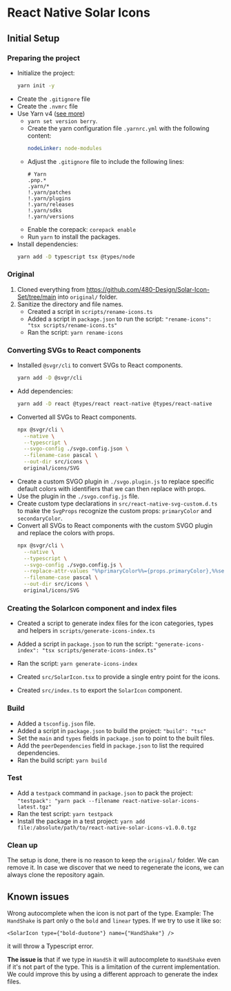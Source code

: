 # React Native Solar Icons

## Initial Setup

### Preparing the project
- Initialize the project:
   ```bash
   yarn init -y
   ```
- Create the `.gitignore` file
- Create the `.nvmrc` file
- Use Yarn v4 ([see more](https://gist.github.com/wojtekmaj/c38351dd715c1b108ab1ab089fcaf6fc))
  - `yarn set version berry`.
  - Create the yarn configuration file `.yarnrc.yml` with the following content:
    ```yaml
    nodeLinker: node-modules
    ```
  - Adjust the `.gitignore` file to include the following lines:
    ```
    # Yarn
    .pnp.*
    .yarn/*
    !.yarn/patches
    !.yarn/plugins
    !.yarn/releases
    !.yarn/sdks
    !.yarn/versions
    ```
  - Enable the corepack: `corepack enable`
  - Run `yarn` to install the packages.
- Install dependencies:
   ```bash
   yarn add -D typescript tsx @types/node
   ```

### Original
1. Cloned everything from https://github.com/480-Design/Solar-Icon-Set/tree/main into `original/` folder.
2. Sanitize the directory and file names.
   - Created a script in `scripts/rename-icons.ts`
   - Added a script in `package.json` to run the script: `"rename-icons": "tsx scripts/rename-icons.ts"`
   - Ran the script: `yarn rename-icons`

### Converting SVGs to React components

- Installed `@svgr/cli` to convert SVGs to React components.
  ```bash
  yarn add -D @svgr/cli
  ```
- Add dependencies:
  ```bash
  yarn add -D react @types/react react-native @types/react-native
  ```
- Converted all SVGs to React components.
  ```bash
  npx @svgr/cli \
    --native \
    --typescript \
    --svgo-config ./svgo.config.json \
    --filename-case pascal \
    --out-dir src/icons \
    original/icons/SVG
  ```
- Create a custom SVGO plugin in `./svgo.plugin.js` to replace specific default colors with identifiers that we can then replace with props.
- Use the plugin in the `./svgo.config.js` file.
- Create custom type declarations in `src/react-native-svg-custom.d.ts` to make the `SvgProps` recognize the custom props: `primaryColor` and `secondaryColor`.
- Convert all SVGs to React components with the custom SVGO plugin and replace the colors with props.
  ```bash
  npx @svgr/cli \
    --native \
    --typescript \
    --svgo-config ./svgo.config.js \
    --replace-attr-values "%%primaryColor%%={props.primaryColor},%%secondaryColor%%={props.secondaryColor}" \
    --filename-case pascal \
    --out-dir src/icons \
    original/icons/SVG
  ```

### Creating the SolarIcon component and index files
- Created a script to generate index files for the icon categories, types and helpers in `scripts/generate-icons-index.ts`
- Added a script in `package.json` to run the script: `"generate-icons-index": "tsx scripts/generate-icons-index.ts"`
- Ran the script: `yarn generate-icons-index`

- Created `src/SolarIcon.tsx` to provide a single entry point for the icons.

- Created `src/index.ts` to export the `SolarIcon` component.

### Build
- Added a `tsconfig.json` file.
- Added a script in `package.json` to build the project: `"build": "tsc"`
- Set the `main` and `types` fields in `package.json` to point to the built files.
- Add the `peerDependencies` field in `package.json` to list the required dependencies.
- Ran the build script: `yarn build`

### Test
- Add a `testpack` command in `package.json` to pack the project: `"testpack": "yarn pack --filename react-native-solar-icons-latest.tgz"`
- Ran the test script: `yarn testpack`
- Install the package in a test project: `yarn add file:/absolute/path/to/react-native-solar-icons-v1.0.0.tgz`

### Clean up

The setup is done, there is no reason to keep the `original/` folder. We can remove it.
In case we discover that we need to regenerate the icons, we can always clone the repository again.

## Known issues

Wrong autocomplete when the icon is not part of the type.
Example: The `HandShake` is part only o the `bold` and `linear` types. If we try to use it like so:
```tsx
<SolarIcon type={"bold-duotone"} name={"HandShake"} />
```
it will throw a Typescript error.

**The issue is** that if we type in `HandSh` it will autocomplete to `HandShake` even if it's not part of the type. This is a limitation of the current implementation. We could improve this by using a different approach to generate the index files.

